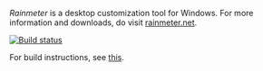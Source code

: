 *Rainmeter* is a desktop customization tool for Windows. For more information and downloads, do visit [rainmeter.net](http://rainmeter.net/).

[![Build status](https://ci.appveyor.com/api/projects/status/a84xw4jrf7jh6lwk?svg=true)](https://ci.appveyor.com/project/rainmeterteam/rainmeter)

For build instructions, see [this](https://github.com/rainmeter/rainmeter/blob/master/Docs/Building.md).
